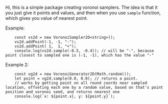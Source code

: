 Hi, this is a simple package creating voronoi samplers.
The idea is that it you just give it points and values, and then when you use `sample` function, which gives you value of nearest point.

Example:
```
    const vs2d = new VoronoiSampler2D<string>();
    vs2d.addPoint(-1, -1, "-");
    vs2d.addPoint( 1,  1, "+");
    console.log(vs2d.sample(-0.5, -0.4)); // will be "-", because point closest to sampled one is (-1, -1), which has the value "-"
```

Example 2:
```
    const vg2d = new VoronoiGenerator2D(Math.random());
    let point = vg2d.sample(0.0, 0.0); // returns a point.
    // works by getting point on all round coords near sampled location, offseting each one by a random value, based on that's point position and voronoi seed, and returns nearest one
    console.log(`x: ${point.x}, y: ${point.y}`);
```
